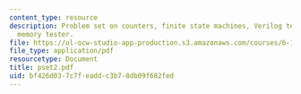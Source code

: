 ```yaml
---
content_type: resource
description: Problem set on counters, finite state machines, Verilog testbench, and
  memory tester.
file: https://ol-ocw-studio-app-production.s3.amazonaws.com/courses/6-111-introductory-digital-systems-laboratory-spring-2006/bf426d037c7feaddc3b78db09f682fed_pset2.pdf
file_type: application/pdf
resourcetype: Document
title: pset2.pdf
uid: bf426d03-7c7f-eadd-c3b7-8db09f682fed
---
```

